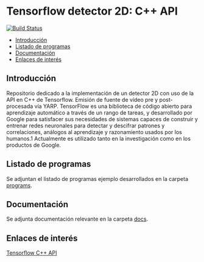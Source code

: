 # Tensorflow detector 2D: C++ API

[![Build Status](https://travis-ci.org/davidvelascogarcia/tensorflow-cpp-examples.svg?branch=develop)](https://travis-ci.org/davidvelascogarcia/tensorflow-cpp-examples)

- [Introducción](#introducción)
- [Listado de programas](#listado-de-programas)
- [Documentación](#documentación)
- [Enlaces de interés](#enlaces-de-interés)

## Introducción

Repositorio dedicado a la implementación de un detector 2D con uso de la API en C++ de Tensorflow. Emisión de fuente de vídeo pre y post-procesada vía YARP.
TensorFlow es una biblioteca de código abierto para aprendizaje automático a través de un rango de tareas, y desarrollado por Google para satisfacer sus necesidades de sistemas capaces de construir y entrenar redes neuronales para detectar y descifrar patrones y correlaciones, análogos al aprendizaje y razonamiento usados por los humanos.1​ Actualmente es utilizado tanto en la investigación como en los productos de Google.

## Listado de programas

Se adjuntan el listado de programas ejemplo desarrollados en la carpeta [programs](./programs).

## Documentación

Se adjunta documentación relevante en la carpeta [docs](./docs).

## Enlaces de interés

[Tensorflow C++ API](https://www.tensorflow.org/guide/extend/cc)

